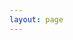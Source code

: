 ```yaml
---
layout: page
---
```


<!-- # Work -->
<TitleSection class="grid-width" title="Work"/>

<section class="projects grid-width">
  <!-- <h2 class="h3">Featuret projects</h2> -->
  <ProjectCard
    url="/work/vibby"
    title="Vibby"
    description="Interactive video platform startup"
    period="2015"
    image="stjepangrgic-vibby-card.png"
    linkText="Read the case study"
    :tags="['Branding', 'Icons', 'Web Application', 'Corporate Site']"
    underlinColor="#2C45BC"/>
  <ProjectCard
    url="/work/agrivi"
    title="Agrivi"
    description="Farm managment software"
    period="2016"
    image="stjepangrgic-agrivi-card.jpg"
    linkText="Read the case study"
    :tags="['Branding', 'Icons', 'Web Application', 'Corporate Site']"
    underlinColor="#3A9300"/>
  <ProjectCard
    url="/work/share-istria"
    title="Share Istria"
    description="Creative Tourism Campaign"
    period="2016"
    image="stjepangrgic-shareistria-card.jpg"
    linkText="Read the case study"
    :tags="['Branding', 'Icons', 'Web Application', 'Corporate Site']"
    underlinColor="#0082AF"/>
  <ProjectCard
    url="/work/vip-xmass-chat"
    title="Vip Xmas Chat"
    description="Promotional Chat App"
    period="2016"
    image="stjepangrgic-card-vip-chat.jpg"
    linkText="Read the case study"
    :tags="['Branding', 'Icons', 'Web Application', 'Corporate Site']"
    textColor="#000"/>
</section>


<script>
// import slink from '@/theme/components/slink.vue'
// import simg from '@/theme/components/simg.vue'
// import sfigure from '@/theme/components/sfigure.vue'
import ProjectCard from '@/theme/components/ProjectCard.vue'
// import SmallCard from '@/theme/components/SmallCard.vue'
import TitleSection from '@/theme/components/TitleSection.vue'

export default {
  components: {
    // slink,
    // simg,
    // sfigure,
    ProjectCard,
    // SmallCard,
    TitleSection
  }
}
</script>